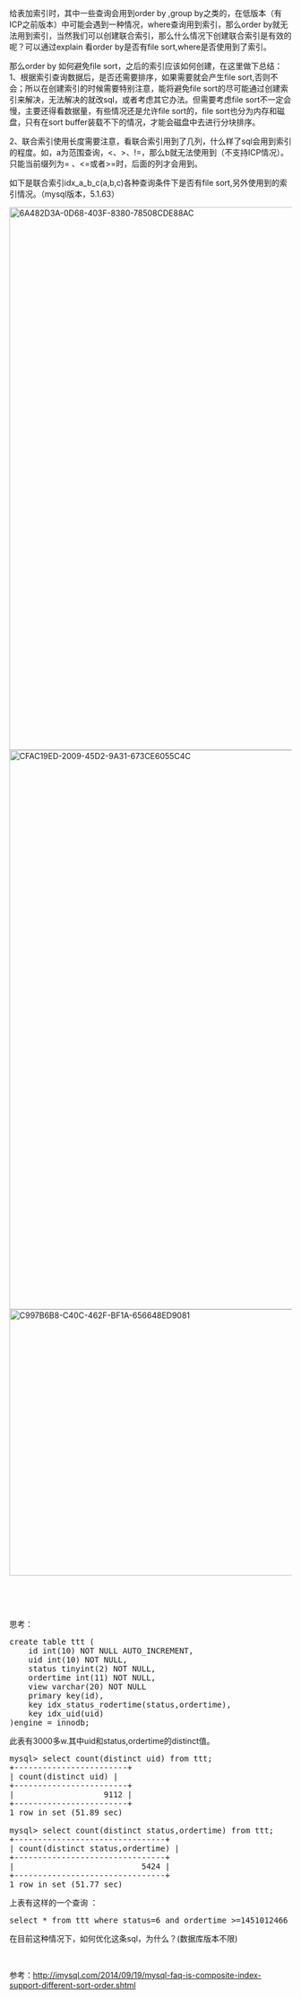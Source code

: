 <!--
author: beebol
date: 2015-12-27 16:53:32
title: 【mysql】创建索引时如何考虑order by查询
tags: mysql,order by
category: mysql
status: publish
summary: 给表加索引时，其中一些查询会用到order by ,group by之类的，在低版本（有ICP之前版本）中可能会遇到一种情况，where查询用到索引，那么order by就无法用到索引，当然我们可以创建联合索引，那么什么情况下创建联合索引是有效的呢？可以通过explain 看or
-->

给表加索引时，其中一些查询会用到order by ,group by之类的，在低版本（有ICP之前版本）中可能会遇到一种情况，where查询用到索引，那么order by就无法用到索引，当然我们可以创建联合索引，那么什么情况下创建联合索引是有效的呢？可以通过explain 看order by是否有file sort,where是否使用到了索引。

那么order by 如何避免file sort，之后的索引应该如何创建，在这里做下总结：1、根据索引查询数据后，是否还需要排序，如果需要就会产生file sort,否则不会；所以在创建索引的时候需要特别注意，能将避免file sort的尽可能通过创建索引来解决，无法解决的就改sql，或者考虑其它办法。但需要考虑file sort不一定会慢，主要还得看数据量，有些情况还是允许file sort的，file sort也分为内存和磁盘，只有在sort buffer装载不下的情况，才能会磁盘中去进行分块排序。

2、联合索引使用长度需要注意，看联合索引用到了几列，什么样了sql会用到索引的程度。如，a为范围查询，&lt;、&gt;、!=，那么b就无法使用到（不支持ICP情况）。只能当前缀列为= 、&lt;=或者&gt;=时，后面的列才会用到。

如下是联合索引idx_a_b_c(a,b,c)各种查询条件下是否有file sort,另外使用到的索引情况。（mysql版本，5.1.63）

<img class="size-full wp-image-1182 alignleft" src="http://www.itopers.com/wp-content/uploads/2015/12/6A482D3A-0D68-403F-8380-78508CDE88AC-1.png" alt="6A482D3A-0D68-403F-8380-78508CDE88AC" width="1312" height="967" /> <img class="size-full wp-image-1184 alignleft" src="http://www.itopers.com/wp-content/uploads/2015/12/CFAC19ED-2009-45D2-9A31-673CE6055C4C.png" alt="CFAC19ED-2009-45D2-9A31-673CE6055C4C" width="1322" height="996" /><img class="size-full wp-image-1183 alignleft" src="http://www.itopers.com/wp-content/uploads/2015/12/C997B6B8-C40C-462F-BF1A-656648ED9081.png" alt="C997B6B8-C40C-462F-BF1A-656648ED9081" width="1350" height="474" />

&nbsp;

&nbsp;

思考：
<pre class="lang:vim decode:true">create table ttt (
    id int(10) NOT NULL AUTO_INCREMENT,
    uid int(10) NOT NULL,
    status tinyint(2) NOT NULL,
    ordertime int(11) NOT NULL,
    view varchar(20) NOT NULL
    primary key(id),
    key idx_status_rodertime(status,ordertime),
    key idx_uid(uid)
)engine = innodb;</pre>
此表有3000多w.其中uid和status,ordertime的distinct值。
<pre class="lang:mysql decode:true ">mysql&gt; select count(distinct uid) from ttt;
+------------------------+
| count(distinct uid) |
+------------------------+
|                   9112 |
+------------------------+
1 row in set (51.89 sec)

mysql&gt; select count(distinct status,ordertime) from ttt;      
+--------------------------------+
| count(distinct status,ordertime) |
+--------------------------------+
|                           5424 |
+--------------------------------+
1 row in set (51.77 sec)</pre>
上表有这样的一个查询 ：
<pre class="lang:mysql decode:true ">select * from ttt where status=6 and ordertime &gt;=1451012466 and ordertime &lt;=1451016066 order by uid asc limit 100;</pre>
在目前这种情况下，如何优化这条sql，为什么？(数据库版本不限)

&nbsp;

参考：http://imysql.com/2014/09/19/mysql-faq-is-composite-index-support-different-sort-order.shtml